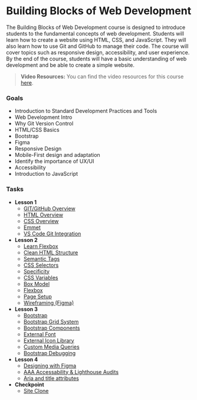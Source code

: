 # Building Blocks of Web Development

The Building Blocks of Web Development course is designed to introduce students to the fundamental concepts of web development. Students will learn how to create a website using HTML, CSS, and JavaScript. They will also learn how to use Git and GitHub to manage their code. The course will cover topics such as responsive design, accessibility, and user experience. By the end of the course, students will have a basic understanding of web development and be able to create a simple website.

> **Video Resources:** You can find the video resources for this course [here](https://codeworksacademy.com/#/auth/course/651dc81eae390961ceebd8cd).

### Goals

* Introduction to Standard Development Practices and Tools
* Web Development Intro 
* Why Git Version Control
* HTML/CSS Basics
* Bootstrap
* Figma
* Responsive Design
* Mobile-First design and adaptation
* Identify the importance of UX/UI
* Accessibility
* Introduction to JavaScript

### Tasks

* **Lesson 1**
  + [GIT/GitHub Overview](https://www.youtube.com/watch?v=SWYqp7iY_Tc)
  + [HTML Overview](https://www.youtube.com/watch?v=UB1O30fR-EE)
  + [CSS Overview](https://www.youtube.com/watch?v=yfoY53QXEnI)
  + [Emmet](https://docs.emmet.io/cheat-sheet/)
  + [VS Code Git Integration](https://code.visualstudio.com/docs/editor/versioncontrol)
* **Lesson 2**
  + [Learn Flexbox](https://www.youtube.com/watch?v=u044iM9xsWU)
  + [Clean HTML Structure](https://www.w3schools.com/html/html5_syntax.asp)
  + [Semantic Tags](https://www.w3schools.com/html/html5_semantic_elements.asp)
  + [CSS Selectors](https://developer.mozilla.org/en-US/docs/Web/CSS/CSS_selectors)
  + [Specificity](https://specificity.keegan.st/)
  + [CSS Variables](https://developer.mozilla.org/en-US/docs/Web/CSS/Using_CSS_custom_properties)
  + [Box Model](https://www.youtube.com/watch?v=rIO5326FgPE)
  + [Flexbox](https://www.youtube.com/watch?v=vQAvjof1oe4)
  + [Page Setup](../tips/03-the-flex-page.md)
  + [Wireframing (Figma)](https://www.figma.com/)
* **Lesson 3**
  + [Bootstrap](https://getbootstrap.com/)
  + [Bootstrap Grid System](https://getbootstrap.com/docs/5.3/layout/grid/)
  + [Bootstrap Components](https://getbootstrap.com/docs/5.3/components/accordion/)
  + [External Font](https://www.w3schools.com/css/css_font_google.asp)
  + [External Icon Library](../tips/02-mdi-icons.md)
  + [Custom Media Queries](https://www.w3schools.com/css/css_rwd_mediaqueries.asp)
  + [Bootstrap Debugging](../tips/00-bootstrap-debugging.md)
* **Lesson 4**
  + [Designing with Figma](https://www.figma.com/)
  + [AAA Accessability & Lighthouse Audits](https://web.dev/lighthouse-accessibility/)
  + [Aria and title attributes](https://developer.mozilla.org/en-US/docs/Web/Accessibility/ARIA)
* **Checkpoint**
  + [Site Clone](checkpoint/site-clone.md)
